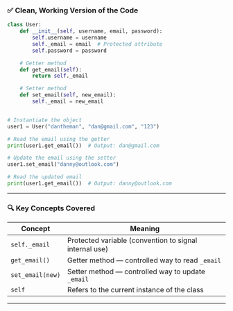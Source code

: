 ### ✅ Clean, Working Version of the Code

```python
class User:
    def __init__(self, username, email, password):
        self.username = username
        self._email = email  # Protected attribute
        self.password = password

    # Getter method
    def get_email(self):
        return self._email

    # Setter method
    def set_email(self, new_email):
        self._email = new_email


# Instantiate the object
user1 = User("dantheman", "dan@gmail.com", "123")

# Read the email using the getter
print(user1.get_email())  # Output: dan@gmail.com

# Update the email using the setter
user1.set_email("danny@outlook.com")

# Read the updated email
print(user1.get_email())  # Output: danny@outlook.com
```

---

### 🔍 Key Concepts Covered

| Concept          | Meaning                                                |
| ---------------- | ------------------------------------------------------ |
| `self._email`    | Protected variable (convention to signal internal use) |
| `get_email()`    | Getter method — controlled way to read `_email`        |
| `set_email(new)` | Setter method — controlled way to update `_email`      |
| `self`           | Refers to the current instance of the class            |

---


